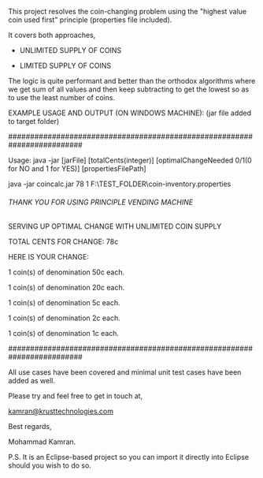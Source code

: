 This project resolves the coin-changing problem using the "highest value coin used first" principle (properties file included). 

It covers both approaches,

- UNLIMITED SUPPLY OF COINS

- LIMITED SUPPLY OF COINS

The logic is quite performant and better than the orthodox algorithms where we get sum of all values and then keep 
subtracting to get the lowest so as to use the least number of coins.

EXAMPLE USAGE AND OUTPUT (ON WINDOWS MACHINE): (jar file added to target folder)

#########################################################################

Usage: java -jar [jarFile] [totalCents(integer)] [optimalChangeNeeded 0/1(0 for NO and 1 for YES)] [propertiesFilePath]


java -jar coincalc.jar 78 1 F:\\TEST_FOLDER\\coin-inventory.properties

###### THANK YOU FOR USING PRINCIPLE VENDING MACHINE ######

SERVING UP OPTIMAL CHANGE WITH UNLIMITED COIN SUPPLY

TOTAL CENTS FOR CHANGE: 78c

HERE IS YOUR CHANGE:


1 coin(s) of denomination 50c each.

1 coin(s) of denomination 20c each.

1 coin(s) of denomination 5c each.

1 coin(s) of denomination 2c each.

1 coin(s) of denomination 1c each.

#########################################################################


All use cases have been covered and minimal unit test cases have been added as well.


Please try and feel free to get in touch at,


kamran@krusttechnologies.com


Best regards,

Mohammad Kamran.


P.S. It is an Eclipse-based project so you can import it directly into Eclipse should you wish to do so.

